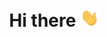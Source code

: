 <div align="center"><h1>Hi there <img src="https://raw.githubusercontent.com/ABSphreak/ABSphreak/master/gifs/Hi.gif" width="30px"></h1></div>

<!--
**yubhav/yubhav** is a ✨ _special_ ✨ repository because its `README.md` (this file) appears on your GitHub profile.

Here are some ideas to get you started:

- 🔭 I’m currently working on ...
- 🌱 I’m currently learning ...
- 👯 I’m looking to collaborate on ...
- 🤔 I’m looking for help with ...
- 💬 Ask me about ...

- 😄 Pronouns: ...
- ⚡ Fun fact: ...
-->
